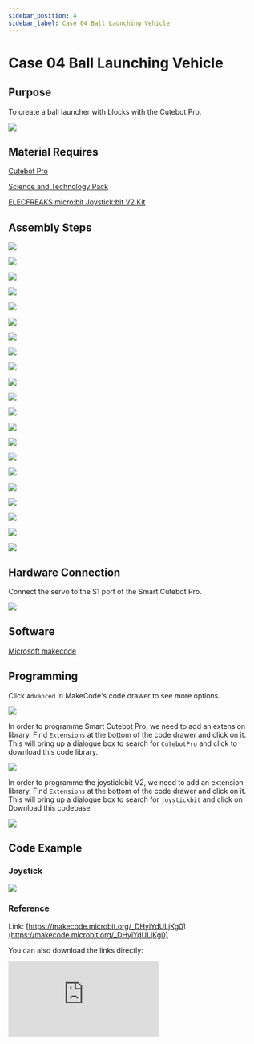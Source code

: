 ```yaml
---
sidebar_position: 4
sidebar_label: Case 04 Ball Launching Vehicle
---
```


# Case 04 Ball Launching Vehicle

## Purpose


 To create a ball launcher with blocks with the Cutebot Pro.


![](./images/cutebot-pro-extended-case-04-01.png)


## Material Requires

[ Cutebot Pro](https://www.elecfreaks.com/elecfreaks-smart-cutebot-pro-programming-robot-car-for-micro-bit.html)

[Science and Technology Pack](https://shop.elecfreaks.com/products/elecfreaks-tpbot-science-and-technology-pack?_pos=3&_sid=11fe49ca3&_ss=r)

[ELECFREAKS micro:bit Joystick:bit V2 Kit](https://www.elecfreaks.com/joystick-bit-2-kit-for-micro-bit.html)



## Assembly Steps

![](./images/cutebot-pro-extended-case-step-04-01.png)

![](./images/cutebot-pro-extended-case-step-04-02.png)

![](./images/cutebot-pro-extended-case-step-04-03.png)

![](./images/cutebot-pro-extended-case-step-04-04.png)

![](./images/cutebot-pro-extended-case-step-04-05.png)

![](./images/cutebot-pro-extended-case-step-04-06.png)

![](./images/cutebot-pro-extended-case-step-04-07.png)

![](./images/cutebot-pro-extended-case-step-04-08.png)

![](./images/cutebot-pro-extended-case-step-04-09.png)

![](./images/cutebot-pro-extended-case-step-04-10.png)

![](./images/cutebot-pro-extended-case-step-04-11.png)

![](./images/cutebot-pro-extended-case-step-04-12.png)

![](./images/cutebot-pro-extended-case-step-04-13.png)

![](./images/cutebot-pro-extended-case-step-04-14.png)

![](./images/cutebot-pro-extended-case-step-04-15.png)

![](./images/cutebot-pro-extended-case-step-04-16.png)

![](./images/cutebot-pro-extended-case-step-04-17.png)

![](./images/cutebot-pro-extended-case-step-04-18.png)

![](./images/cutebot-pro-extended-case-step-04-19.png)

![](./images/cutebot-pro-extended-case-step-04-20.png)

![](./images/cutebot-pro-extended-case-step-04-21.png)

## Hardware Connection

Connect the servo to the S1 port of the Smart Cutebot Pro.

![](./images/cutebot-pro-extended-case-03-02.png)


## Software

[Microsoft makecode](https://makecode.microbit.org/#)


## Programming


Click `Advanced` in MakeCode's code drawer to see more options.

![](./images/cutebot-pro-extended-case-02-03.png)

In order to programme Smart Cutebot Pro, we need to add an extension library. Find `Extensions` at the bottom of the code drawer and click on it. This will bring up a dialogue box to search for `CutebotPro` and click to download this code library.

![](./images/cutebot-pro-extended-case-02-04.png)

In order to programme the joystick:bit V2, we need to add an extension library. Find `Extensions` at the bottom of the code drawer and click on it. This will bring up a dialogue box to search for `joystickbit` and click on Download this codebase.

![](./images/cutebot-pro-extended-case-02-05.png)


## Code Example

### Joystick

![](./images/cutebot-pro-extended-case-02-06.png)


### Reference

Link: [https://makecode.microbit.org/_DHyiYdULjKg0](https://makecode.microbit.org/_DHyiYdULjKg0)

You can also download the links directly:

<div
    style={{
        position: 'relative',
        paddingBottom: '60%',
        overflow: 'hidden',
    }}
>
    <iframe
        src="https://makecode.microbit.org/_DHyiYdULjKg0"
        frameborder="0"
        sandbox="allow-popups allow-forms allow-scripts allow-same-origin"
        style={{
            position: 'absolute',
            width: '100%',
            height: '100%',
        }}
    />
</div>

### Cutebot Pro

![](./images/cutebot-pro-extended-case-03-07.png)


### Reference

Link: [https://makecode.microbit.org/_dfmJjPJ1yMqp](https://makecode.microbit.org/_dfmJjPJ1yMqp)

You can also download the links directly:

<div
    style={{
        position: 'relative',
        paddingBottom: '60%',
        overflow: 'hidden',
    }}
>
    <iframe
        src="https://makecode.microbit.org/_dfmJjPJ1yMqp"
        frameborder="0"
        sandbox="allow-popups allow-forms allow-scripts allow-same-origin"
        style={{
            position: 'absolute',
            width: '100%',
            height: '100%',
        }}
    />
</div>

## Result


Use the joystick to control the route, and press the button C to control the car's transmitter to launch small balls.

![](./images/cutebot-pro-extended-case-04.gif)


## Expanded knowledge

***  History and development of stone-throwing devices***

A stone-throwing device is an ancient siege tool used to throw large stones, projectiles, or other offensive objects. The following is an overview of the history and development of stone-throwing devices:

Ancient stone throwing devices:
Ancient civilisations around the world used stone-throwing devices. Among the earliest stone-throwing devices date back to the Assyrian Empire in the 9th century BC. Assyrian armies used crossbow-shaped projectiles, called "bellows," to attack cities and besiege enemies. During the Greek and Roman periods, more sophisticated stone-throwing machines were invented, such as the famous stone-throwing machines "cuirasses" and "crossbow-shaped stone-throwing machines".

Medieval stone-throwing devices:
During the Middle Ages, stone-throwing devices were widely used in European warfare. The most famous of these was the Trebuchet, a huge mechanical device that used the counter weighing principle to throw huge stones. Trebuchet became one of the most powerful and effective stone-throwing devices in medieval siege warfare.

Modern stone-throwing devices:
With the invention of gunpowder and advances in artillery shell technology, stone-throwing devices were gradually replaced by artillery. However, the concept and principles of stone-throwing devices still exist and are used in some special situations. For example, stone-throwing devices are used in modern military manoeuvres to simulate ancient war scenarios in order to enhance the realism of historical re-enactments.

Modern Applications:
Although stone-throwing devices are no longer widely used in the military, they are still used in other areas. For example, some athletic competitions use small stone-throwing devices to test the accuracy and range of stone-throwing. In addition, the principles of stone-throwing devices also provide reference and inspiration for modern catapulting devices and engineering machinery.

Overall, the stone-throwing device is an important siege weapon in human history, representing the development of ancient technology and warfare techniques. Although it has been eliminated in modern warfare, the stone-throwing device still has its unique value in the fields of historical research, cultural activities and athletic competitions.
